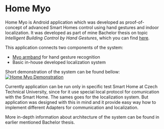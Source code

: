 Home Myo
========

Home Myo is Android application which was developed as proof-of-concept of advanced Smart Homes control using hand gestures and 
indoor localization. It was developed as part of mine Bachelor thesis on topic *Intelligent Building Control by 
Hand Gestures*, which you can find [here](https://dspace.cvut.cz/handle/10467/61122).

This application connects two components of the system:
* [Myo armband](https://www.myo.com/) for hand gesture recognition
* Basic in-house developed localization system

Short demonstration of the system can be found bellow:
[![Home Myo Demonstration](http://img.youtube.com/vi/8Ie8_JYjdCQ/0.jpg)](http://www.youtube.com/watch?v=8Ie8_JYjdCQ)

Currently application can be run only in specific test Smart Home at Czech Technical University, since for it use
special local protocol for comunication with the Smart Home. The sames goes for the localization system.
But application was designed with this in mind and it provide easy way how to implement different Adapters for communication
and localization.

More in-depth information about architecture of the system can be found in earlier mentioned Bachelor thesis.